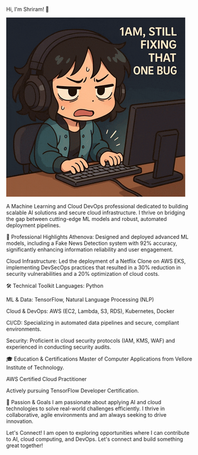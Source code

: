  Hi, I'm Shriram! 👋 

![App Demo](assets/demo.gif)


A Machine Learning and Cloud DevOps professional dedicated to building scalable AI solutions and secure cloud infrastructure. I thrive on bridging the gap between cutting-edge ML models and robust, automated deployment pipelines.

🚀 Professional Highlights
Athenova: Designed and deployed advanced ML models, including a Fake News Detection system with 92% accuracy, significantly enhancing information reliability and user engagement.

Cloud Infrastructure: Led the deployment of a Netflix Clone on AWS EKS, implementing DevSecOps practices that resulted in a 30% reduction in security vulnerabilities and a 20% optimization of cloud costs.

🛠️ Technical Toolkit
Languages: Python

ML & Data: TensorFlow, Natural Language Processing (NLP)

Cloud & DevOps: AWS (EC2, Lambda, S3, RDS), Kubernetes, Docker

CI/CD: Specializing in automated data pipelines and secure, compliant environments.

Security: Proficient in cloud security protocols (IAM, KMS, WAF) and experienced in conducting security audits.

🎓 Education & Certifications
Master of Computer Applications from Vellore Institute of Technology.

AWS Certified Cloud Practitioner

Actively pursuing TensorFlow Developer Certification.

🌱 Passion & Goals
I am passionate about applying AI and cloud technologies to solve real-world challenges efficiently. I thrive in collaborative, agile environments and am always seeking to drive innovation.

Let's Connect!
I am open to exploring opportunities where I can contribute to AI, cloud computing, and DevOps. Let's connect and build something great together!
